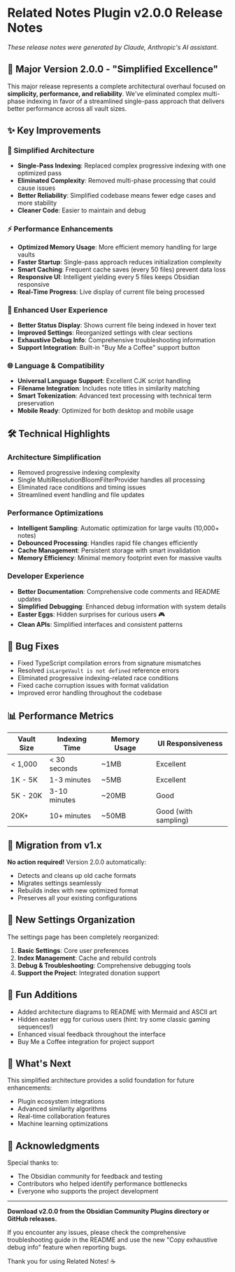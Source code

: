 # Related Notes Plugin v2.0.0 Release Notes

*These release notes were generated by Claude, Anthropic's AI assistant.*

## 🚀 Major Version 2.0.0 - "Simplified Excellence"

This major release represents a complete architectural overhaul focused on **simplicity, performance, and reliability**. We've eliminated complex multi-phase indexing in favor of a streamlined single-pass approach that delivers better performance across all vault sizes.

## ✨ Key Improvements

### 🔧 Simplified Architecture
- **Single-Pass Indexing**: Replaced complex progressive indexing with one optimized pass
- **Eliminated Complexity**: Removed multi-phase processing that could cause issues
- **Better Reliability**: Simplified codebase means fewer edge cases and more stability
- **Cleaner Code**: Easier to maintain and debug

### ⚡ Performance Enhancements
- **Optimized Memory Usage**: More efficient memory handling for large vaults
- **Faster Startup**: Single-pass approach reduces initialization complexity
- **Smart Caching**: Frequent cache saves (every 50 files) prevent data loss
- **Responsive UI**: Intelligent yielding every 5 files keeps Obsidian responsive
- **Real-Time Progress**: Live display of current file being processed

### 🎯 Enhanced User Experience
- **Better Status Display**: Shows current file being indexed in hover text
- **Improved Settings**: Reorganized settings with clear sections
- **Exhaustive Debug Info**: Comprehensive troubleshooting information
- **Support Integration**: Built-in "Buy Me a Coffee" support button

### 🌐 Language & Compatibility
- **Universal Language Support**: Excellent CJK script handling
- **Filename Integration**: Includes note titles in similarity matching
- **Smart Tokenization**: Advanced text processing with technical term preservation
- **Mobile Ready**: Optimized for both desktop and mobile usage

## 🛠️ Technical Highlights

### Architecture Simplification
- Removed progressive indexing complexity
- Single MultiResolutionBloomFilterProvider handles all processing
- Eliminated race conditions and timing issues
- Streamlined event handling and file updates

### Performance Optimizations
- **Intelligent Sampling**: Automatic optimization for large vaults (10,000+ notes)
- **Debounced Processing**: Handles rapid file changes efficiently
- **Cache Management**: Persistent storage with smart invalidation
- **Memory Efficiency**: Minimal memory footprint even for massive vaults

### Developer Experience
- **Better Documentation**: Comprehensive code comments and README updates
- **Simplified Debugging**: Enhanced debug information with system details
- **Easter Eggs**: Hidden surprises for curious users 🎮
- **Clean APIs**: Simplified interfaces and consistent patterns

## 🐛 Bug Fixes

- Fixed TypeScript compilation errors from signature mismatches
- Resolved `isLargeVault is not defined` reference errors
- Eliminated progressive indexing-related race conditions
- Fixed cache corruption issues with format validation
- Improved error handling throughout the codebase

## 📊 Performance Metrics

| Vault Size | Indexing Time | Memory Usage | UI Responsiveness |
|------------|---------------|--------------|-------------------|
| < 1,000    | < 30 seconds  | ~1MB         | Excellent         |
| 1K - 5K    | 1-3 minutes   | ~5MB         | Excellent         |
| 5K - 20K   | 3-10 minutes  | ~20MB        | Good              |
| 20K+       | 10+ minutes   | ~50MB        | Good (with sampling) |

## 🔄 Migration from v1.x

**No action required!** Version 2.0.0 automatically:
- Detects and cleans up old cache formats
- Migrates settings seamlessly
- Rebuilds index with new optimized format
- Preserves all your existing configurations

## 📱 New Settings Organization

The settings page has been completely reorganized:

1. **Basic Settings**: Core user preferences
2. **Index Management**: Cache and rebuild controls  
3. **Debug & Troubleshooting**: Comprehensive debugging tools
4. **Support the Project**: Integrated donation support

## 🎉 Fun Additions

- Added architecture diagrams to README with Mermaid and ASCII art
- Hidden easter egg for curious users (hint: try some classic gaming sequences!)
- Enhanced visual feedback throughout the interface
- Buy Me a Coffee integration for project support

## 🔮 What's Next

This simplified architecture provides a solid foundation for future enhancements:
- Plugin ecosystem integrations
- Advanced similarity algorithms
- Real-time collaboration features
- Machine learning optimizations

## 🙏 Acknowledgments

Special thanks to:
- The Obsidian community for feedback and testing
- Contributors who helped identify performance bottlenecks
- Everyone who supports the project development

---

**Download v2.0.0 from the Obsidian Community Plugins directory or GitHub releases.**

If you encounter any issues, please check the comprehensive troubleshooting guide in the README and use the new "Copy exhaustive debug info" feature when reporting bugs.

Thank you for using Related Notes! ☕️